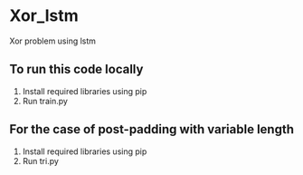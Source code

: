 # Xor_lstm
Xor problem using lstm

## To run this code locally
1. Install required libraries using pip
2. Run train.py

## For the case of post-padding with variable length
1. Install required libraries using pip
2. Run tri.py 

